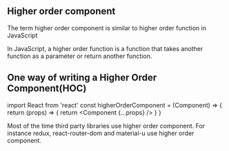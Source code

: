 ## Higher order component

The term higher order component is similar to higher order function in JavaScript

In JavaScript, a higher order function is a function that takes another function as a parameter or return another function.

## One way of writing a Higher Order Component(HOC)

import React from 'react'
const higherOrderComponent = (Component) => {
  return (props) => {
    return <Component {...props} />
  }
}

Most of the time third party libraries use higher order component. For instance redux, react-router-dom and material-u use higher order component.